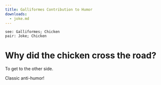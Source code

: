 ```yaml
---
title: Galliformes Contribution to Humor
downloads:
  - joke.md
---
```


```{index}
see: Galliformes; Chicken
pair: Joke; Chicken
```

# Why did the chicken cross the road?

To get to the other side.

Classic anti-humor!

```{genindex}
```
